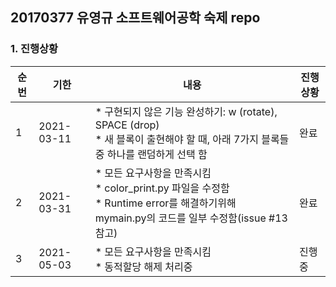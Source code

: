 ## 20170377 유영규 소프트웨어공학 숙제 repo

### 1. 진행상황

| 순번 | 기한       | 내용                                                         | 진행상황 |
| ---- | ---------- | ------------------------------------------------------------ | -------- |
| 1    | 2021-03-11 | * 구현되지 않은 기능 완성하기: w (rotate), SPACE (drop)<br />* 새 블록이 출현해야 할 때, 아래 7가지 블록들 중 하나를 랜덤하게 선택 함 | 완료     |
| 2    | 2021-03-31 | * 모든 요구사항을 만족시킴<br />* color_print.py 파일을 수정함<br />* Runtime error를 해결하기위해 mymain.py의 코드를 일부 수정함(issue #13 참고) | 완료     |
| 3    | 2021-05-03 | * 모든 요구사항을 만족시킴<br />* 동적할당 해제 처리중       | 진행중   |

